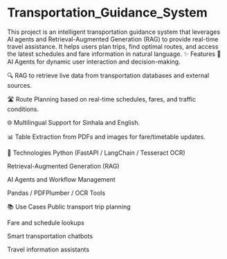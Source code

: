 # Transportation_Guidance_System
This project is an intelligent transportation guidance system that leverages AI agents and Retrieval-Augmented Generation (RAG) to provide real-time travel assistance. It helps users plan trips, find optimal routes, and access the latest schedules and fare information in natural language.
✨ Features
🧠 AI Agents for dynamic user interaction and decision-making.

🔍 RAG to retrieve live data from transportation databases and external sources.

🛣️ Route Planning based on real-time schedules, fares, and traffic conditions.

🌐 Multilingual Support for Sinhala and English.

📊 Table Extraction from PDFs and images for fare/timetable updates.

🚀 Technologies
Python (FastAPI / LangChain / Tesseract OCR)

Retrieval-Augmented Generation (RAG)

AI Agents and Workflow Management

Pandas / PDFPlumber / OCR Tools

📚 Use Cases
Public transport trip planning

Fare and schedule lookups

Smart transportation chatbots

Travel information assistants
